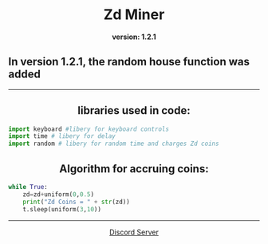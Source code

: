 
<h1 align="center">
  <b>Zd Miner</b>
</h1>

<p align="center">
  <b>version: 1.2.1</b><br>

## In version 1.2.1, the random house function was added

___

<h2 align="center">
  <b>libraries used in code:</b>
</h2>

```python
import keyboard #libery for keyboard controls
import time # libery for delay
import random # libery for random time and charges Zd coins
```

<h2 align="center">
  <b>Algorithm for accruing coins:</b>
</h2>

```python
while True:  
    zd=zd+uniform(0,0.5)
    print("Zd Coins = " + str(zd))
    t.sleep(uniform(3,10)) 
```
_______
<p align="center">
  <a href="https://discord.gg/zn5usa2GAc">Discord Server</a>


